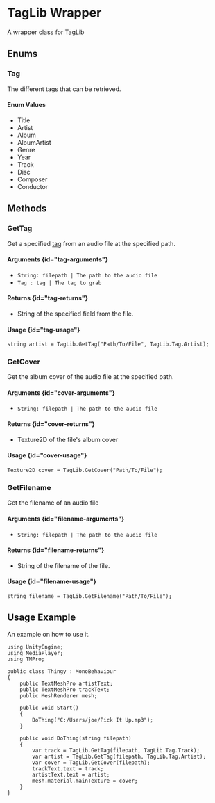 # TagLib Wrapper
A wrapper class for TagLib

## Enums
### Tag
The different tags that can be retrieved.
#### Enum Values
* Title
* Artist
* Album
* AlbumArtist
* Genre
* Year
* Track
* Disc
* Composer
* Conductor

## Methods
### GetTag
Get a specified [tag](#tag) from an audio file at the specified path.
#### Arguments {id="tag-arguments"}
* `String: filepath | The path to the audio file`
* `Tag : tag | The tag to grab`
#### Returns {id="tag-returns"}
* String of the specified field from the file.
#### Usage {id="tag-usage"}
`string artist = TagLib.GetTag("Path/To/File", TagLib.Tag.Artist);`

### GetCover
Get the album cover of the audio file at the specified path.
#### Arguments {id="cover-arguments"}
* `String: filepath | The path to the audio file`
#### Returns {id="cover-returns"}
* Texture2D of the file's album cover
#### Usage {id="cover-usage"}
`Texture2D cover = TagLib.GetCover("Path/To/File");`
### GetFilename
Get the filename of an audio file
#### Arguments {id="filename-arguments"}
* `String: filepath | The path to the audio file`
#### Returns {id="filename-returns"}
* String of the filename of the file.
#### Usage {id="filename-usage"}
`string filename = TagLib.GetFilename("Path/To/File");`

## Usage Example
An example on how to use it.

    using UnityEngine;
    using MediaPlayer;
    using TMPro;

    public class Thingy : MonoBehaviour
    {
        public TextMeshPro artistText;
        public TextMeshPro trackText;
        public MeshRenderer mesh;

        public void Start()
        {
            DoThing("C:/Users/joe/Pick It Up.mp3");
        }

        public void DoThing(string filepath)
        {
            var track = TagLib.GetTag(filepath, TagLib.Tag.Track);
            var artist = TagLib.GetTag(filepath, TagLib.Tag.Artist);
            var cover = TagLib.GetCover(filepath);
            trackText.text = track;
            artistText.text = artist;
            mesh.material.mainTexture = cover;
        }
    }